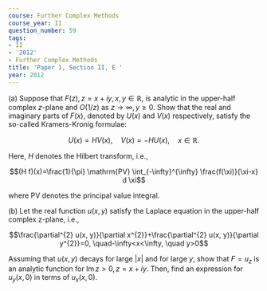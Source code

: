 ```yaml
---
course: Further Complex Methods
course_year: II
question_number: 59
tags:
- II
- '2012'
- Further Complex Methods
title: 'Paper 1, Section II, E '
year: 2012
---
```




(a) Suppose that $F(z), z=x+i y, x, y \in \mathbb{R}$, is analytic in the upper-half complex $z$-plane and $O(1 / z)$ as $z \rightarrow \infty, y \geqslant 0$. Show that the real and imaginary parts of $F(x)$, denoted by $U(x)$ and $V(x)$ respectively, satisfy the so-called Kramers-Kronig formulae:

$$U(x)=H V(x), \quad V(x)=-H U(x), \quad x \in \mathbb{R} .$$

Here, $H$ denotes the Hilbert transform, i.e.,

$$(H f)(x)=\frac{1}{\pi} \mathrm{PV} \int_{-\infty}^{\infty} \frac{f(\xi)}{\xi-x} d \xi$$

where $\mathrm{PV}$ denotes the principal value integral.

(b) Let the real function $u(x, y)$ satisfy the Laplace equation in the upper-half complex z-plane, i.e.,

$$\frac{\partial^{2} u(x, y)}{\partial x^{2}}+\frac{\partial^{2} u(x, y)}{\partial y^{2}}=0, \quad-\infty<x<\infty, \quad y>0$$

Assuming that $u(x, y)$ decays for large $|x|$ and for large $y$, show that $F=u_{z}$ is an analytic function for $\operatorname{Im} z>0, z=x+i y$. Then, find an expression for $u_{y}(x, 0)$ in terms of $u_{x}(x, 0)$.